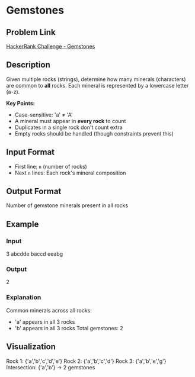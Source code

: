 # Gemstones

## Problem Link
[HackerRank Challenge - Gemstones](https://www.hackerrank.com/contests/mountblue-technologies/challenges/gem-stones)

## Description
Given multiple rocks (strings), determine how many minerals (characters) are common to **all** rocks. Each mineral is represented by a lowercase letter (a-z).

**Key Points:**
- Case-sensitive: 'a' ≠ 'A'
- A mineral must appear in **every rock** to count
- Duplicates in a single rock don't count extra
- Empty rocks should be handled (though constraints prevent this)

## Input Format
- First line: `n` (number of rocks)
- Next `n` lines: Each rock's mineral composition

## Output Format
Number of gemstone minerals present in all rocks

## Example
### Input
3
abcdde
baccd
eeabg

### Output
2

### Explanation
Common minerals across all rocks:
- 'a' appears in all 3 rocks
- 'b' appears in all 3 rocks
Total gemstones: 2

## Visualization
Rock 1: {'a','b','c','d','e'}
Rock 2: {'a','b','c','d'}
Rock 3: {'a','b','e','g'}
Intersection: {'a','b'} → 2 gemstones